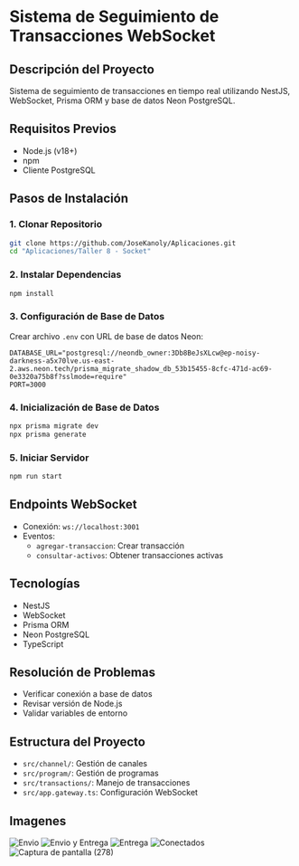 # Sistema de Seguimiento de Transacciones WebSocket

## Descripción del Proyecto
Sistema de seguimiento de transacciones en tiempo real utilizando NestJS, WebSocket, Prisma ORM y base de datos Neon PostgreSQL.

## Requisitos Previos
- Node.js (v18+)
- npm
- Cliente PostgreSQL

## Pasos de Instalación

### 1. Clonar Repositorio
```bash
git clone https://github.com/JoseKanoly/Aplicaciones.git
cd "Aplicaciones/Taller 8 - Socket"
```

### 2. Instalar Dependencias
```bash
npm install
```

### 3. Configuración de Base de Datos
Crear archivo `.env` con URL de base de datos Neon:
```
DATABASE_URL="postgresql://neondb_owner:3Db8BeJsXLcw@ep-noisy-darkness-a5x70lve.us-east-2.aws.neon.tech/prisma_migrate_shadow_db_53b15455-8cfc-471d-ac69-0e3320a75b8f?sslmode=require"
PORT=3000
```

### 4. Inicialización de Base de Datos
```bash
npx prisma migrate dev
npx prisma generate
```

### 5. Iniciar Servidor
```bash
npm run start
```

## Endpoints WebSocket
- Conexión: `ws://localhost:3001`
- Eventos:
  - `agregar-transaccion`: Crear transacción
  - `consultar-activos`: Obtener transacciones activas

## Tecnologías
- NestJS
- WebSocket
- Prisma ORM
- Neon PostgreSQL
- TypeScript

## Resolución de Problemas
- Verificar conexión a base de datos
- Revisar versión de Node.js
- Validar variables de entorno

## Estructura del Proyecto
- `src/channel/`: Gestión de canales
- `src/program/`: Gestión de programas
- `src/transactions/`: Manejo de transacciones
- `src/app.gateway.ts`: Configuración WebSocket


## Imagenes
![Envio](https://github.com/user-attachments/assets/f5fbb5a4-164c-423b-8e23-2ac0211ea4d8)
![Envio y Entrega](https://github.com/user-attachments/assets/2f523799-9ef3-4716-9e1a-390f60b62161)
![Entrega](https://github.com/user-attachments/assets/8c27e555-3493-4580-ae1e-f46e10c4a438)
![Conectados](https://github.com/user-attachments/assets/39785086-6d6d-4bb2-81ef-4730e70fff60)
![Captura de pantalla (278)](https://github.com/user-attachments/assets/eddfd667-17c4-46bd-be1d-9df6b5f9c54b)

